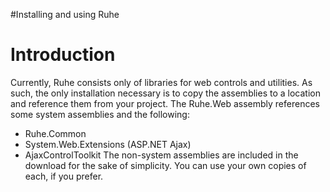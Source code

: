 #Installing and using Ruhe

# Introduction #

Currently, Ruhe consists only of libraries for web controls and utilities. As such, the only installation necessary is to copy the assemblies to a location and reference them from your project. The Ruhe.Web assembly references some system assemblies and the following:
  * Ruhe.Common
  * System.Web.Extensions (ASP.NET Ajax)
  * AjaxControlToolkit
The non-system assemblies are included in the download for the sake of simplicity. You can use your own copies of each, if you prefer.